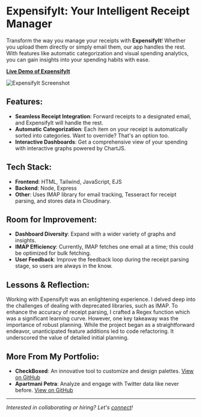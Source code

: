 # ExpensifyIt: Your Intelligent Receipt Manager

Transform the way you manage your receipts with **ExpensifyIt**! Whether you upload them directly or simply email them, our app handles the rest. With features like automatic categorization and visual spending analytics, you can gain insights into your spending habits with ease.

[**Live Demo of ExpensifyIt**](https://expensifyit.cyclic.app/)

![ExpensifyIt Screenshot](https://github.com/Vastradamus/receipts/assets/122864019/8a8b1faa-2eac-420f-8ca7-3e7d1bf24e11)

## Features:

- **Seamless Receipt Integration**: Forward receipts to a designated email, and ExpensifyIt will handle the rest.
- **Automatic Categorization**: Each item on your receipt is automatically sorted into categories. Want to override? That's an option too.
- **Interactive Dashboards**: Get a comprehensive view of your spending with interactive graphs powered by ChartJS.

## Tech Stack:

- **Frontend**: HTML, Tailwind, JavaScript, EJS
- **Backend**: Node, Express
- **Other**: Uses IMAP library for email tracking, Tesseract for receipt parsing, and stores data in Cloudinary.

## Room for Improvement:

- **Dashboard Diversity**: Expand with a wider variety of graphs and insights.
- **IMAP Efficiency**: Currently, IMAP fetches one email at a time; this could be optimized for bulk fetching.
- **User Feedback**: Improve the feedback loop during the receipt parsing stage, so users are always in the know.

## Lessons & Reflection:

Working with ExpensifyIt was an enlightening experience. I delved deep into the challenges of dealing with deprecated libraries, such as IMAP. To enhance the accuracy of receipt parsing, I crafted a Regex function which was a significant learning curve. However, one key takeaway was the importance of robust planning. While the project began as a straightforward endeavor, unanticipated feature additions led to code refactoring. It underscored the value of detailed initial planning.

## More From My Portfolio:

- **CheckBoxed**: An innovative tool to customize and design palettes. [View on GitHub](https://github.com/alecortega/palettable)
- **Apartmani Petra**: Analyze and engage with Twitter data like never before. [View on GitHub](https://github.com/alecortega/twitter-battle)

---

*Interested in collaborating or hiring? Let's [connect](mailto:markovasic197@gmail.com)!*
